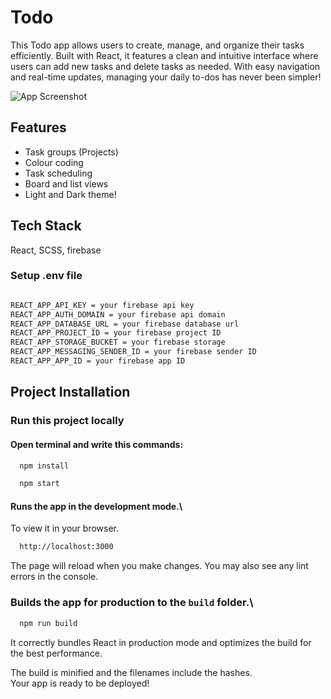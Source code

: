 
# Todo

This Todo app allows users to create, manage, and organize their tasks efficiently. Built with React, it features a clean and intuitive interface where users can add new tasks and delete tasks as needed. With easy navigation and real-time updates, managing your daily to-dos has never been simpler!

![App Screenshot](https://i.ibb.co/TrqT4bx/image.png)

## Features

 - Task groups (Projects)
 - Colour coding
 - Task scheduling
 - Board and list views
 - Light and Dark theme!


## Tech Stack

React, SCSS, firebase


### Setup .env file
```bash

REACT_APP_API_KEY = your firebase api key
REACT_APP_AUTH_DOMAIN = your firebase api domain
REACT_APP_DATABASE_URL = your firebase database url
REACT_APP_PROJECT_ID = your firebase project ID
REACT_APP_STORAGE_BUCKET = your firebase storage
REACT_APP_MESSAGING_SENDER_ID = your firebase sender ID
REACT_APP_APP_ID = your firebase app ID

```


## Project Installation 
### Run this project locally
#### Open terminal and write this commands:

```bash
  npm install
```
```bash
  npm start
```
#### Runs the app in the development mode.\

To view it in your browser.
```bash
  http://localhost:3000
```
The page will reload when you make changes. You may also see any lint errors in the console.



### Builds the app for production to the `build` folder.\
```bash
  npm run build
```
It correctly bundles React in production mode and optimizes the build for the best performance.

The build is minified and the filenames include the hashes.\
Your app is ready to be deployed!
